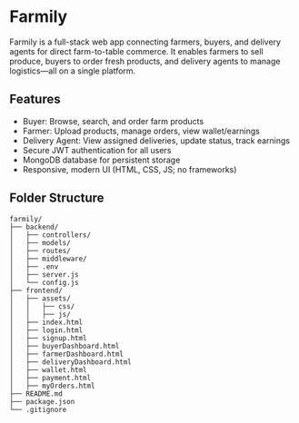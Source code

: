 
# Farmily

Farmily is a full-stack web app connecting farmers, buyers, and delivery agents for direct farm-to-table commerce. It enables farmers to sell produce, buyers to order fresh products, and delivery agents to manage logistics—all on a single platform.


## Features
- Buyer: Browse, search, and order farm products
- Farmer: Upload products, manage orders, view wallet/earnings
- Delivery Agent: View assigned deliveries, update status, track earnings
- Secure JWT authentication for all users
- MongoDB database for persistent storage
- Responsive, modern UI (HTML, CSS, JS; no frameworks)


## Folder Structure
```
farmily/
├── backend/
│   ├── controllers/
│   ├── models/
│   ├── routes/
│   ├── middleware/
│   ├── .env
│   ├── server.js
│   └── config.js
├── frontend/
│   ├── assets/
│   │   ├── css/
│   │   ├── js/
│   ├── index.html
│   ├── login.html
│   ├── signup.html
│   ├── buyerDashboard.html
│   ├── farmerDashboard.html
│   ├── deliveryDashboard.html
│   ├── wallet.html
│   ├── payment.html
│   ├── myOrders.html
├── README.md
├── package.json
└── .gitignore
```



